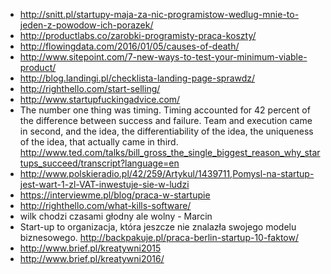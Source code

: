 - http://snitt.pl/startupy-maja-za-nic-programistow-wedlug-mnie-to-jeden-z-powodow-ich-porazek/
- http://productlabs.co/zarobki-programisty-praca-koszty/
- http://flowingdata.com/2016/01/05/causes-of-death/
- http://www.sitepoint.com/7-new-ways-to-test-your-minimum-viable-product/
- http://blog.landingi.pl/checklista-landing-page-sprawdz/
- http://righthello.com/start-selling/
- http://www.startupfuckingadvice.com/
- The number one thing was timing. Timing accounted for 42 percent of the difference between success and failure. Team and execution came in second, and the idea, the differentiability of the idea, the uniqueness of the idea, that actually came in third. http://www.ted.com/talks/bill_gross_the_single_biggest_reason_why_startups_succeed/transcript?language=en
- http://www.polskieradio.pl/42/259/Artykul/1439711,Pomysl-na-startup-jest-wart-1-zl-VAT-inwestuje-sie-w-ludzi
- https://interviewme.pl/blog/praca-w-startupie
- http://righthello.com/what-kills-software/
- wilk chodzi czasami głodny ale wolny - Marcin
- Start-up to organizacja, która jeszcze nie znalazła swojego modelu biznesowego. http://backpakuje.pl/praca-berlin-startup-10-faktow/
- http://www.brief.pl/kreatywni2015
- http://www.brief.pl/kreatywni2016/
